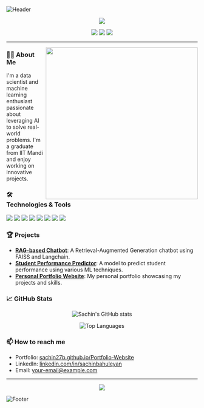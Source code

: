 ![Header](https://user-images.githubusercontent.com/your-image-path/header.png)

<p align="center">
  <img src="https://readme-typing-svg.herokuapp.com?font=Roboto&color=%2336BCF7&size=25&center=true&vCenter=true&width=500&lines=Hi+there,+I'm+Sachin+Bahuleyan+👋;Data+Scientist+%7C+Machine+Learning+Enthusiast;Always+Learning+New+Things">
</p>

<p align="center">
  <a href="https://sachin27b.github.io/Portfolio-Website/"><img src="https://img.shields.io/badge/Website-Portfolio-blue?style=for-the-badge&logo=google-chrome"></a>
  <a href="https://www.linkedin.com/in/sachinbahuleyan/"><img src="https://img.shields.io/badge/LinkedIn-Connect-blue?style=for-the-badge&logo=linkedin"></a>
  <a href="https://github.com/sachin27b"><img src="https://img.shields.io/github/followers/sachin27b?label=Follow&style=social"></a>
</p>

---

<img align="right" src="https://user-images.githubusercontent.com/your-image-path/coding.svg" width="400"/>

### 👨‍💻 About Me

I'm a data scientist and machine learning enthusiast passionate about leveraging AI to solve real-world problems. I'm a graduate from IIT Mandi and enjoy working on innovative projects.

### 🛠️ Technologies & Tools

<p align="left">
  <img src="https://img.shields.io/badge/Python-3.x-blue?style=for-the-badge&logo=python">
  <img src="https://img.shields.io/badge/TensorFlow-2.x-orange?style=for-the-badge&logo=tensorflow">
  <img src="https://img.shields.io/badge/Keras-2.x-red?style=for-the-badge&logo=keras">
  <img src="https://img.shields.io/badge/Pandas-1.x-green?style=for-the-badge&logo=pandas">
  <img src="https://img.shields.io/badge/FAISS-1.7.0-blue?style=for-the-badge&logo=faiss">
  <img src="https://img.shields.io/badge/LangChain-1.0.0-yellow?style=for-the-badge&logo=langchain">
  <img src="https://img.shields.io/badge/Git-F05032?style=for-the-badge&logo=git">
  <img src="https://img.shields.io/badge/GitHub-100000?style=for-the-badge&logo=github">
</p>

### 🏆 Projects

- **[RAG-based Chatbot](https://github.com/sachin27b/RAG-based-chatbot)**: A Retrieval-Augmented Generation chatbot using FAISS and Langchain.
- **[Student Performance Predictor](https://github.com/sachin27b/student-performance-predictor)**: A model to predict student performance using various ML techniques.
- **[Personal Portfolio Website](https://sachin27b.github.io/Portfolio-Website/)**: My personal portfolio showcasing my projects and skills.

### 📈 GitHub Stats

<p align="center">
  <img src="https://github-readme-stats.vercel.app/api?username=sachin27b&show_icons=true&theme=radical" alt="Sachin's GitHub stats" />
</p>

<p align="center">
  <img src="https://github-readme-stats.vercel.app/api/top-langs/?username=sachin27b&layout=compact&theme=radical" alt="Top Languages" />
</p>

### 📫 How to reach me

- Portfolio: [sachin27b.github.io/Portfolio-Website](https://sachin27b.github.io/Portfolio-Website/)
- LinkedIn: [linkedin.com/in/sachinbahuleyan](https://www.linkedin.com/in/sachinbahuleyan/)
- Email: [your-email@example.com](mailto:your-email@example.com)

---

<p align="center">
  <img src="https://komarev.com/ghpvc/?username=sachin27b&style=for-the-badge">
</p>

![Footer](https://user-images.githubusercontent.com/your-image-path/footer.png)
